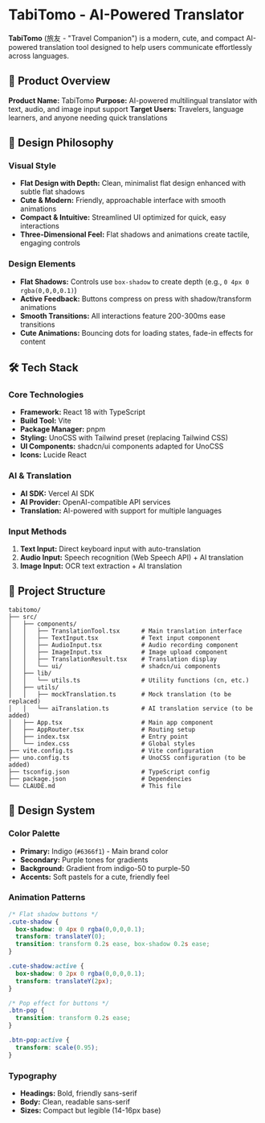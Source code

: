 # TabiTomo - AI-Powered Translator

**TabiTomo** (旅友 - "Travel Companion") is a modern, cute, and compact AI-powered translation tool designed to help users communicate effortlessly across languages.

## 🌟 Product Overview

**Product Name:** TabiTomo
**Purpose:** AI-powered multilingual translator with text, audio, and image input support
**Target Users:** Travelers, language learners, and anyone needing quick translations

## 🎨 Design Philosophy

### Visual Style
- **Flat Design with Depth:** Clean, minimalist flat design enhanced with subtle flat shadows
- **Cute & Modern:** Friendly, approachable interface with smooth animations
- **Compact & Intuitive:** Streamlined UI optimized for quick, easy interactions
- **Three-Dimensional Feel:** Flat shadows and animations create tactile, engaging controls

### Design Elements
- **Flat Shadows:** Controls use `box-shadow` to create depth (e.g., `0 4px 0 rgba(0,0,0,0.1)`)
- **Active Feedback:** Buttons compress on press with shadow/transform animations
- **Smooth Transitions:** All interactions feature 200-300ms ease transitions
- **Cute Animations:** Bouncing dots for loading states, fade-in effects for content

## 🛠️ Tech Stack

### Core Technologies
- **Framework:** React 18 with TypeScript
- **Build Tool:** Vite
- **Package Manager:** pnpm
- **Styling:** UnoCSS with Tailwind preset (replacing Tailwind CSS)
- **UI Components:** shadcn/ui components adapted for UnoCSS
- **Icons:** Lucide React

### AI & Translation
- **AI SDK:** Vercel AI SDK
- **AI Provider:** OpenAI-compatible API services
- **Translation:** AI-powered with support for multiple languages

### Input Methods
1. **Text Input:** Direct keyboard input with auto-translation
2. **Audio Input:** Speech recognition (Web Speech API) + AI translation
3. **Image Input:** OCR text extraction + AI translation

## 📁 Project Structure

```
tabitomo/
├── src/
│   ├── components/
│   │   ├── TranslationTool.tsx      # Main translation interface
│   │   ├── TextInput.tsx            # Text input component
│   │   ├── AudioInput.tsx           # Audio recording component
│   │   ├── ImageInput.tsx           # Image upload component
│   │   ├── TranslationResult.tsx    # Translation display
│   │   └── ui/                      # shadcn/ui components
│   ├── lib/
│   │   └── utils.ts                 # Utility functions (cn, etc.)
│   ├── utils/
│   │   ├── mockTranslation.ts       # Mock translation (to be replaced)
│   │   └── aiTranslation.ts         # AI translation service (to be added)
│   ├── App.tsx                      # Main app component
│   ├── AppRouter.tsx                # Routing setup
│   ├── index.tsx                    # Entry point
│   └── index.css                    # Global styles
├── vite.config.ts                   # Vite configuration
├── uno.config.ts                    # UnoCSS configuration (to be added)
├── tsconfig.json                    # TypeScript config
├── package.json                     # Dependencies
└── CLAUDE.md                        # This file
```

## 🎨 Design System

### Color Palette
- **Primary:** Indigo (`#6366f1`) - Main brand color
- **Secondary:** Purple tones for gradients
- **Background:** Gradient from indigo-50 to purple-50
- **Accents:** Soft pastels for a cute, friendly feel

### Animation Patterns
```css
/* Flat shadow buttons */
.cute-shadow {
  box-shadow: 0 4px 0 rgba(0,0,0,0.1);
  transform: translateY(0);
  transition: transform 0.2s ease, box-shadow 0.2s ease;
}

.cute-shadow:active {
  box-shadow: 0 2px 0 rgba(0,0,0,0.1);
  transform: translateY(2px);
}

/* Pop effect for buttons */
.btn-pop {
  transition: transform 0.2s ease;
}

.btn-pop:active {
  transform: scale(0.95);
}
```

### Typography
- **Headings:** Bold, friendly sans-serif
- **Body:** Clean, readable sans-serif
- **Sizes:** Compact but legible (14-16px base)

